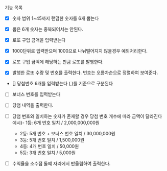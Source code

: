 기능 목록

- [x] 숫자 범위 1~45까지 랜덤한 숫자를 6개 뽑는다
- [x] 뽑은 6개 숫자는 중복되어서는 안된다.

- [x] 로또 구입 금액을 입력받는다
- [x] 1000단위로 입력받으며 1000으로 나눠떨어지지 않을경우 예외처리한다.

- [x] 로또 구입 금액에 해당하는 만큼 로또를 발행한다.
- [x] 발행한 로또 수량 및 번호를 출력한다. 번호는 오름차순으로 정렬하여 보여준다.


- [] 당첨번호 6개를 입력받는다 (,)를 기준으로 구분된다

- [ ] 보너스 번호를 입력받는다 


- [ ] 당첨 내역을 출력한다.

- [ ] 당첨 번호와 일치하는 숫자가 존재할 경우 당첨 번호 개수에 따라 금액이 달라진다
예시)- 1등: 6개 번호 일치 / 2,000,000,000원
    - 2등: 5개 번호 + 보너스 번호 일치 / 30,000,000원
    - 3등: 5개 번호 일치 / 1,500,000원
    - 4등: 4개 번호 일치 / 50,000원
    - 5등: 3개 번호 일치 / 5,000원

- [ ] 수익율을 소수점 둘쨰 자리에서 반올림하여 출력한다.